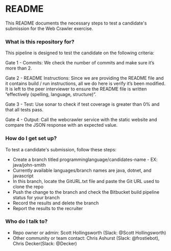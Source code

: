 # README #

This README documents the necessary steps to test a candidate's submission for the Web Crawler exercise.

### What is this repository for? ###

This pipeline is designed to test the candidate on the following criteria:

Gate 1 - Commits: We check the number of commits and make sure it’s more than 2.

Gate 2 - README Instructions: Since we are providing the README file and it contains build / run instructions, all we do here is verify it’s been modified. It is left to the peer interviewer to ensure the README file is written “effectively (spelling, language, structure)”. 

Gate 3 - Test: Use sonar to check if test coverage is greater than 0% and that all tests pass.

Gate 4 - Output: Call the webcrawler service with the static website and compare the JSON response with an expected value. 

### How do I get set up? ###

To test a candidate's submission, follow these steps:

* Create a branch titled programminglanguage/candidates-name - EX: java/john-smith
* Currently available languages/branch names are java, dotnet, and javascript
* In this branch, locate the GitURL.txt file and paste the Git URL used to clone the repo
* Push the change to the branch and check the Bitbucket build pipeline status for your branch
* Record the results and delete the branch
* Report the results to the recruiter

### Who do I talk to? ###

* Repo owner or admin: Scott Hollingsworth (Slack: @Scott Hollingsworth)
* Other community or team contact: Chris Ashurst (Slack: @frostiebot), Chris Decker(Slack: @Decker)